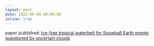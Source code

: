 ```yaml
---
layout: post
date: 2022-06-09 09:00:00
inline: true
---
```


paper published: <a href="https://doi.org/10.1038/s41561-022-00950-1>10.1038/s41561-022-00950-1">Ice-free tropical waterbelt for Snowball Earth events questioned by uncertain clouds</a>
